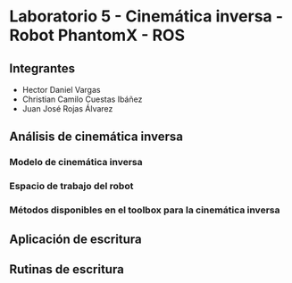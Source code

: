 # Laboratorio 5 - Cinemática inversa - Robot PhantomX - ROS

## Integrantes

- Hector Daniel Vargas
- Christian Camilo Cuestas Ibáñez
- Juan José Rojas Álvarez

## Análisis de cinemática inversa

### Modelo de cinemática inversa

### Espacio de trabajo del robot

### Métodos disponibles en el toolbox para la cinemática inversa

## Aplicación de escritura 

## Rutinas de escritura